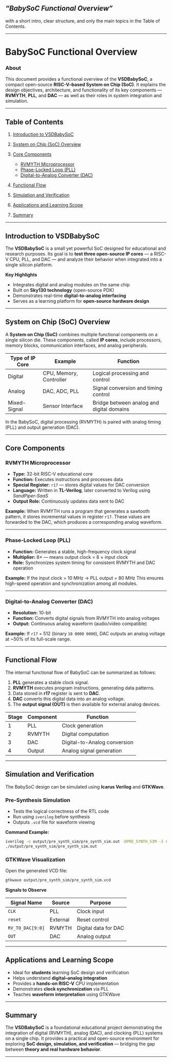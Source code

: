 


##  *“BabySoC Functional Overview”*

with a short intro, clear structure, and only the main topics in the Table of Contents.

---

#  BabySoC Functional Overview

###  About

This document provides a functional overview of the **VSDBabySoC**, a compact open-source **RISC-V–based System on Chip (SoC)**. It explains the design objectives, architecture, and functionality of its key components — **RVMYTH**, **PLL**, and **DAC** — as well as their roles in system integration and simulation.

---

##  Table of Contents

1. [Introduction to VSDBabySoC](#introduction-to-vsdbabysoc)
2. [System on Chip (SoC) Overview](#system-on-chip-soc-overview)
3. [Core Components](#core-components)

   * [RVMYTH Microprocessor](#rvmyth-microprocessor)
   * [Phase-Locked Loop (PLL)](#phase-locked-loop-pll)
   * [Digital-to-Analog Converter (DAC)](#digital-to-analog-converter-dac)
4. [Functional Flow](#functional-flow)
5. [Simulation and Verification](#simulation-and-verification)
6. [Applications and Learning Scope](#applications-and-learning-scope)
7. [Summary](#summary)

---

##  Introduction to VSDBabySoC

The **VSDBabySoC** is a small yet powerful SoC designed for educational and research purposes.
Its goal is to **test three open-source IP cores** — a RISC-V CPU, PLL, and DAC — and analyze their behavior when integrated into a single silicon platform.

**Key Highlights**

* Integrates digital and analog modules on the same chip
* Built on **Sky130 technology** (open-source PDK)
* Demonstrates real-time **digital-to-analog interfacing**
* Serves as a learning platform for **open-source hardware design**

---

##  System on Chip (SoC) Overview

A **System on Chip (SoC)** combines multiple functional components on a single silicon die.
These components, called **IP cores**, include processors, memory blocks, communication interfaces, and analog peripherals.

| **Type of IP Core** | **Example**             | **Function**                              |
| ------------------- | ----------------------- | ----------------------------------------- |
| Digital             | CPU, Memory, Controller | Logical processing and control            |
| Analog              | DAC, ADC, PLL           | Signal conversion and timing control      |
| Mixed-Signal        | Sensor Interface        | Bridge between analog and digital domains |

In the BabySoC, digital processing (RVMYTH) is paired with analog timing (PLL) and output generation (DAC).

---

##  Core Components

###  RVMYTH Microprocessor

* **Type:** 32-bit RISC-V educational core
* **Function:** Executes instructions and processes data
* **Special Register:** `r17` — stores digital values for DAC conversion
* **Language:** Written in **TL-Verilog**, later converted to Verilog using *SandPiper-SaaS*
* **Output Role:** Continuously updates data sent to DAC

**Example:**
When RVMYTH runs a program that generates a sawtooth pattern, it stores incremental values in register `r17`.
These values are forwarded to the DAC, which produces a corresponding analog waveform.

---

### Phase-Locked Loop (PLL)

* **Function:** Generates a stable, high-frequency clock signal
* **Multiplier:** 8× — means output clock = 8 × input clock
* **Role:** Synchronizes system timing for consistent RVMYTH and DAC operation

**Example:**
If the input clock = 10 MHz → PLL output = 80 MHz
This ensures high-speed operation and synchronization among all modules.

---

### Digital-to-Analog Converter (DAC)

* **Resolution:** 10-bit
* **Function:** Converts digital signals from RVMYTH into analog voltages
* **Output:** Continuous analog waveform (audio/video compatible)

**Example:**
If `r17` = 512 (binary `10 0000 0000`), DAC outputs an analog voltage at ~50% of its full-scale range.

---

##  Functional Flow

The internal functional flow of BabySoC can be summarized as follows:

1. **PLL** generates a stable clock signal.
2. **RVMYTH** executes program instructions, generating data patterns.
3. Data stored in **r17** register is sent to **DAC**.
4. **DAC** converts this digital data into an analog voltage.
5. The **output signal (OUT)** is then available for external analog devices.

| **Stage** | **Component** | **Function**                 |
| --------- | ------------- | ---------------------------- |
| 1         | PLL           | Clock generation             |
| 2         | RVMYTH        | Digital computation          |
| 3         | DAC           | Digital-to-Analog conversion |
| 4         | Output        | Analog signal generation     |

---

##  Simulation and Verification

The BabySoC design can be simulated using **Icarus Verilog** and **GTKWave**.

###  Pre-Synthesis Simulation

* Tests the logical correctness of the RTL code
* Run using `iverilog` before synthesis
* Outputs `.vcd` file for waveform viewing

**Command Example:**

```bash
iverilog -o output/pre_synth_sim/pre_synth_sim.out -DPRE_SYNTH_SIM -I src/include -I src/module src/module/testbench.v
./output/pre_synth_sim/pre_synth_sim.out
```

###  GTKWave Visualization

Open the generated VCD file:

```bash
gtkwave output/pre_synth_sim/pre_synth_sim.vcd
```

**Signals to Observe**

| **Signal Name**  | **Source** | **Purpose**          |
| ---------------- | ---------- | -------------------- |
| `CLK`            | PLL        | Clock input          |
| `reset`          | External   | Reset control        |
| `RV_TO_DAC[9:0]` | RVMYTH     | Digital data for DAC |
| `OUT`            | DAC        | Analog output        |

---

##  Applications and Learning Scope

* Ideal for **students** learning SoC design and verification
* Helps understand **digital–analog integration**
* Provides a **hands-on RISC-V** CPU implementation
* Demonstrates **clock synchronization** via PLL
* Teaches **waveform interpretation** using GTKWave

---

##  Summary

The **VSDBabySoC** is a foundational educational project demonstrating the integration of digital (RVMYTH), analog (DAC), and clocking (PLL) systems on a single chip.
It provides a practical and open-source environment for exploring **SoC design, simulation, and verification** — bridging the gap between **theory and real hardware behavior**.

---

